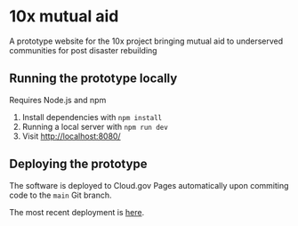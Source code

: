 # 10x mutual aid

A prototype website for the 10x project bringing mutual aid to underserved communities for post disaster rebuilding

## Running the prototype locally

Requires Node.js and npm

1. Install dependencies with `npm install`
2. Running a local server with `npm run dev`
3. Visit [http://localhost:8080/](http://localhost:8080/)


## Deploying the prototype

The software is deployed to Cloud.gov Pages automatically upon commiting code to the `main` Git branch.

The most recent deployment is [here](https://federalist-fc42b3e8-1d7d-4650-b068-c0c57c55dcfd.sites.pages.cloud.gov/site/gsa-tts/10x-mutual-aid/).

